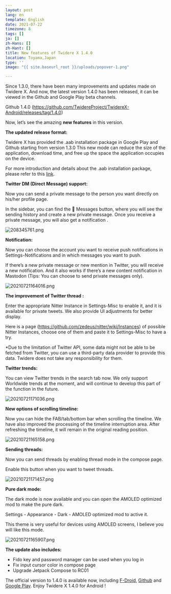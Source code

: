 ```yaml
---
layout: post
lang: en
template: English
date: 2021-07-22
timezone: 8
tags: []
ja: []
zh-Hans: []
zh-Hant: []
title: New features of Twidere X 1.4.0
location: Toyama,Japan
type: ''
image: "{{ site.baseurl_root }}/uploads/popover-1.png"

---
```

Since 1.3.0, there have been many improvements and updates made on Twidere X. And now, the latest version 1.4.0 has been released, it can be viewed in the Github and Google Play beta channels.

Github 1.4.0 (https://github.com/TwidereProject/TwidereX-Android/releases/tag/1.4.0)

Now, let’s see the amazing **new features** in this version.

**The updated release format:**

Twidere X has provided the .aab installation package in Google Play and Github starting from version 1.3.0 This new mode can reduce the size of the application, download time, and free up the space the application occupies on the device.

For more introduction and details about the .aab installation package, please refer to this [link](https://medium.com/googleplaydev/what-a-new-publishing-format-means-for-the-future-of-android-2e34981793a).

**Twitter DM (Direct Message) support:**

Now you can send a private message to the person you want directly on his/her profile page.

In the sidebar, you can find the :envelope_with_arrow: Messages button, where you will see the sending history and create a new private message. Once you receive a private message, you will also get a notification .

![208345761.png](https://vip1.loli.io/2021/07/21/xaCO4Db5tZITSUf.png)

**Notification:**

Now you can choose the account you want to receive push notifications in Settings-Notifications and in which messages you want to push.

If there’s a new private message or new mention in Twitter, you will receive a new notification. And it also works if there’s a new content notification in Mastodon (Tips: You can choose to send private messages only).

![20210721164016.png](https://vip1.loli.io/2021/07/21/BNK9rgwm8iMpjQU.png)

**The improvement of Twitter thread :**

Enter the appropriate Nitter Instance in Settings-Misc to enable it, and it is available for private tweets. We also provide UI adjustments for better display.

Here is a page (https://github.com/zedeus/nitter/wiki/Instances) of possible Nitter Instances, choose one of them and paste it to Settings-Misc to have a try.

*Due to the limitation of Twitter API, some data might not be able to be fetched from Twitter, you can use a third-party data provider to provide this data. Twidere does not take any responsibility for them.

**Twitter trends:**

You can view Twitter trends in the search tab now. We only support Worldwide trends at the moment, and will continue to develop this part of the function in the future.

![20210721171036.png](https://vip2.loli.io/2021/07/21/NMk26GYCIVLoncK.png)

**New options of scrolling timeline:**

Now you can hide the FAB/tab/bottom bar when scrolling the timeline. We have also improved the processing of the timeline interruption area. After refreshing the timeline, it will remain in the original reading position.

![20210721165158.png](https://vip2.loli.io/2021/07/21/LmNxVBo7qgXFJSv.png)

**Sending threads:**

Now you can send threads by enabling thread mode in the compose page.

Enable this button when you want to tweet threads.

![20210721171457.png](https://vip1.loli.io/2021/07/21/boDSkFuHgOtEKU4.png)

**Pure dark mode:**

The dark mode is now available and you can open the AMOLED optimized mod to make the pure dark.

Settings - Appearance - Dark - AMOLED optimized mod to active it.

This theme is very useful for devices using AMOLED screens, I believe you will like this mode.

![20210721165907.png](https://vip1.loli.io/2021/07/21/N2lxFadpf4HQuzB.png)

**The update also includes:**

* Fido key and password manager can be used when you log in
* Fix input cursor color in compose page
* Upgrade Jetpack Compose to RC01

The official version to 1.4.0 is available now, including [F-Droid](https://f-droid.org/zh_Hans/packages/com.twidere.twiderex/), [Github](https://github.com/TwidereProject/TwidereX-Android/releases) and [Google Play](https://play.google.com/store/apps/details?id=com.twidere.twiderex). Enjoy Twidere X 1.4.0 for Android !



